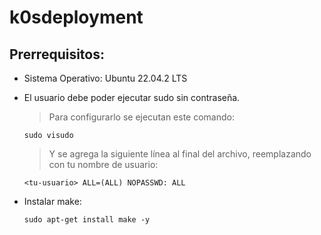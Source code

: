 # k0sdeployment

Prerrequisitos:
---------------

- Sistema Operativo: Ubuntu 22.04.2 LTS
- El usuario debe poder ejecutar sudo sin contraseña. 

    > Para configurarlo se ejecutan este comando:
    ```
    sudo visudo
    ```
    > Y se agrega la siguiente línea al final del archivo, reemplazando <tu-usuario> con tu nombre de usuario:
    ```
    <tu-usuario> ALL=(ALL) NOPASSWD: ALL
    ```
- Instalar make:

    ```
    sudo apt-get install make -y
    ```
